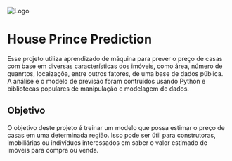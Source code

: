 
![Logo](https://dev-to-uploads.s3.amazonaws.com/uploads/articles/th5xamgrr6se0x5ro4g6.png)


# House Prince Prediction

Esse projeto utiliza aprendizado de máquina para prever o preço de casas com base em diversas características dos imóveis, como área, número de quanrtos, locaizaçõa, entre outros fatores, de uma base de dados pública. A análise e o modelo de previsão foram contruídos usando Python e bibliotecas populares de manipulação e modelagem de dados.

## Objetivo

O objetivo deste projeto é treinar um modelo que possa estimar o preço de casas em uma determinada região. Isso pode ser útil para construtoras, imobiliárias ou indivíduos interessados em saber o valor estimado de imóveis para compra ou venda.


